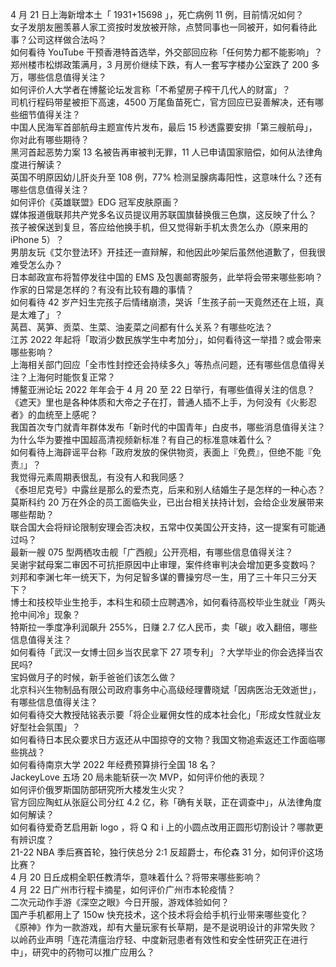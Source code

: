 4 月 21 日上海新增本土「 1931+15698 」，死亡病例 11 例，目前情况如何？  
女子发朋友圈羡慕人家工资按时发放被开除，点赞同事也一同被开，如何看待此事？公司这样做合法吗？  
如何看待 YouTube 干预香港特首选举，外交部回应称「任何势力都不能影响」？  
郑州楼市松绑政策满月，3 月房价继续下跌，有人一套写字楼办公室跌了 200 多万，哪些信息值得关注？  
如何评价人大学者在博鳌论坛发言称「不希望房子榨干几代人的财富」？  
司机行程码带星被拒下高速，4500 万尾鱼苗死亡，官方回应已妥善解决，还有哪些细节值得关注？  
中国人民海军首部航母主题宣传片发布，最后 15 秒透露要安排「第三艘航母」，你对此有哪些期待？  
黑河首起恶势力案 13 名被告再审被判无罪，11 人已申请国家赔偿，如何从法律角度进行解读？  
英国不明原因幼儿肝炎升至 108 例，77% 检测呈腺病毒阳性，这意味什么？还有哪些信息值得关注？  
如何评价《英雄联盟》EDG 冠军皮肤原画？  
媒体报道俄联邦共产党多名议员提议用苏联国旗替换俄三色旗，这反映了什么？  
孩子被保送到复旦，答应给他换手机，但又觉得新手机太贵怎么办（原来用的 iPhone 5）？  
男朋友玩《艾尔登法环》开挂还一直辩解，和他因此吵架后虽然他道歉了，但我很难受怎么办？  
日本邮政宣布将暂停发往中国的 EMS 及包裹邮寄服务，此举将会带来哪些影响？  
作家的日常是怎样的？有没有比较有趣的事情？  
如何看待 42 岁产妇生完孩子后情绪崩溃，哭诉「生孩子前一天竟然还在上班，真是太难了」？  
莴苣、莴笋、贡菜、生菜、油麦菜之间都有什么关系？有哪些吃法？  
江苏 2022 年起将「取消少数民族学生中考加分」，如何看待这一举措？或会带来哪些影响？  
上海相关部门回应「全市性封控还会持续多久」等热点问题，还有哪些信息值得关注？上海何时能恢复正常？  
博鳌亚洲论坛 2022 年年会于 4 月 20 至 22 日举行，有哪些值得关注的信息？  
《遮天》里也是各种体质和大帝之子在打，普通人插不上手，为何没有《火影忍者》的血统至上感呢？  
我国首次专门就青年群体发布「新时代的中国青年」白皮书，哪些消息值得关注？  
为什么华为要推中国超高清视频新标准？有自己的标准意味着什么？  
如何看待上海辟谣平台称「政府发放的保供物资，表面上『免费』，但绝不能『免责』」？  
我觉得元素周期表很乱，有没有人和我同感？  
《泰坦尼克号》中露丝是那么的爱杰克，后来和别人结婚生子是怎样的一种心态？  
莫斯科约 20 万在外企的员工面临失业，已出台相关扶持计划，会给企业发展带来哪些帮助？  
联合国大会将辩论限制安理会否决权，五常中仅美国公开支持，这一提案有可能通过吗？  
最新一艘 075 型两栖攻击舰「广西舰」公开亮相，有哪些信息值得关注？  
吴谢宇弑母案二审因不可抗拒原因中止审理，案件终审判决会增加更多变数吗？  
刘邦和李渊七年一统天下，为何足智多谋的曹操穷尽一生，用了三十年只三分天下？  
博士和技校毕业生抢手，本科生和硕士应聘遇冷，如何看待高校毕业生就业「两头抢中间冷」现象？  
特斯拉一季度净利润飙升 255%，日赚 2.7 亿人民币，卖「碳」收入翻倍，哪些信息值得关注？  
如何看待「武汉一女博士回乡当农民拿下 27 项专利」？大学毕业的你会选择当农民吗?  
宝妈做月子的时候，新手爸爸们该怎么做？  
北京科兴生物制品有限公司政府事务中心高级经理曹晓斌「因病医治无效逝世」，有哪些信息值得关注？  
如何看待交大教授陆铭表示要「将企业雇佣女性的成本社会化」「形成女性就业友好型社会氛围」？  
如何看待日本民众要求日方返还从中国掠夺的文物？我国文物追索返还工作面临哪些挑战？  
如何看待南京大学 2022 年经费预算排行全国 18 名？  
JackeyLove 五场 20 局未能斩获一次 MVP，如何评价他的表现？  
如何评价俄罗斯国防部研究所大楼发生火灾？  
官方回应陶虹从张庭公司分红 4.2 亿，称「确有关联，正在调查中」，从法律角度如何解读？  
如何看待爱奇艺启用新 logo ，将 Q 和 i 上的小圆点改用正圆形切割设计？哪款更有辨识度？  
21-22 NBA 季后赛首轮，独行侠总分 2:1 反超爵士，布伦森 31 分，如何评价这场比赛？  
4 月 20 日丘成桐全职任教清华，意味着什么？将带来哪些影响？  
4 月 22 日广州市行程卡摘星，如何评价广州市本轮疫情？  
二次元动作手游《深空之眼》今日开服，游戏体验如何？  
国产手机都用上了 150w 快充技术，这个技术将会给手机行业带来哪些变化？  
《原神》作为一款游戏，却有大量玩家有长草期，是不是说明设计的非常失败？  
以岭药业声明「连花清瘟治疗轻、中度新冠患者有效性和安全性研究正在进行中」，研究中的药物可以推广应用么？  
